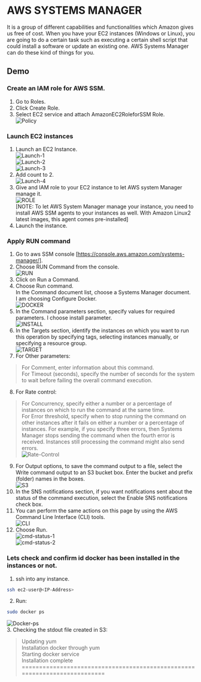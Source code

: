 # AWS SYSTEMS MANAGER  
It is a group of different capabilities and functionalities which Amazon gives us free of cost. When you have your EC2 instances (Windows or Linux), you are going to do a certain task such as executing a certain shell script that could install a software or update an existing one. AWS Systems Manager can do these kind of things for you. 
  
## Demo  
### Create an IAM role for AWS SSM.  
1. Go to Roles.  
2. Click Create Role.  
3. Select EC2 service and attach AmazonEC2RoleforSSM Role.  
![Policy](https://github.com/vidushi-bansal/AWS-Systems-Manager/blob/main/Policy.png)  
  
### Launch EC2 instances  
1. Launch an EC2 Instance.  
![Launch-1](https://github.com/vidushi-bansal/AWS-Systems-Manager/blob/main/1.png)  
![Launch-2](https://github.com/vidushi-bansal/AWS-Systems-Manager/blob/main/2.png)  
![Launch-3](https://github.com/vidushi-bansal/AWS-Systems-Manager/blob/main/3.png)  
2. Add count to 2.  
![Launch-4](https://github.com/vidushi-bansal/AWS-Systems-Manager/blob/main/4.png)  
3. Give and IAM role to your EC2 instance to let AWS system Manager manage it.  
![ROLE](https://github.com/vidushi-bansal/AWS-Systems-Manager/blob/main/Role.png)  
[NOTE: To let AWS System Manager manage your instance, you need to install AWS SSM agents to your instances as well. With Amazon Linux2 latest images, this agent comes pre-installed]  
4. Launch the instance.  
  
### Apply RUN command  
1. Go to aws SSM console [https://console.aws.amazon.com/systems-manager/].  
2. Choose RUN Command from the console.  
![RUN](https://github.com/vidushi-bansal/AWS-Systems-Manager/blob/main/RUN.png)  
3. Click on Run a Command.  
4. Choose Run command.  
   In the Command document list, choose a Systems Manager document.  
   I am choosing Configure Docker.  
![DOCKER](https://github.com/vidushi-bansal/AWS-Systems-Manager/blob/main/Docker.png)   
5. In the Command parameters section, specify values for required parameters. I choose install parameter.  
![INSTALL](https://github.com/vidushi-bansal/AWS-Systems-Manager/blob/main/Install.png)  
6. In the Targets section, identify the instances on which you want to run this operation by specifying tags, selecting instances manually, or specifying a resource group.  
![TARGET](https://github.com/vidushi-bansal/AWS-Systems-Manager/blob/main/Target.png)  
7. For Other parameters:  
> For Comment, enter information about this command.  
> For Timeout (seconds), specify the number of seconds for the system to wait before failing the overall command execution.  
8. For Rate control:  
> For Concurrency, specify either a number or a percentage of instances on which to run the command at the same time.  
> For Error threshold, specify when to stop running the command on other instances after it fails on either a number or a percentage of instances. For example, if you specify three errors, then Systems Manager stops sending the command when the fourth error is received. Instances still processing the command might also send errors.  
![Rate-Control](https://github.com/vidushi-bansal/AWS-Systems-Manager/blob/main/Rate-control.png)  
9. For Output options, to save the command output to a file, select the Write command output to an S3 bucket box. Enter the bucket and prefix (folder) names in the boxes.  
![S3](https://github.com/vidushi-bansal/AWS-Systems-Manager/blob/main/S3.png)  
10. In the SNS notifications section, if you want notifications sent about the status of the command execution, select the Enable SNS notifications check box.  
11. You can perform the same actions on this page by using the AWS Command Line Interface (CLI) tools.  
![CLI](https://github.com/vidushi-bansal/AWS-Systems-Manager/blob/main/CLI.png)  
11. Choose Run.  
![cmd-status-1](https://github.com/vidushi-bansal/AWS-Systems-Manager/blob/main/cmd-status-1.png)  
![cmd-status-2](https://github.com/vidushi-bansal/AWS-Systems-Manager/blob/main/cmd-status-2.png)  
  
### Lets check and confirm id docker has been installed in the instances or not.  
  
1. ssh into any instance.  
```bash
ssh ec2-user@<IP-Address>  
```
2. Run:   
```bash
sudo docker ps  
```
![Docker-ps](https://github.com/vidushi-bansal/AWS-Systems-Manager/blob/main/docker-ps.png)  
3. Checking the stdout file created in S3:
> Updating yum  
> Installation docker through yum  
> Starting docker service  
> Installation complete  
==========================================================================